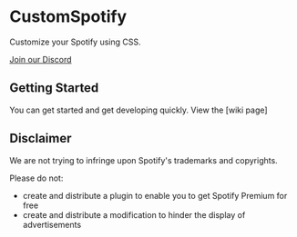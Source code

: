# CustomSpotify
Customize your Spotify using CSS.

[Join our Discord](https://discord.gg/TRxwZXc)

## Getting Started
You can get started and get developing quickly. View the [wiki page]

## Disclaimer
We are not trying to infringe upon Spotify's trademarks and copyrights.

Please do not:
* create and distribute a plugin to enable you to get Spotify Premium for free
* create and distribute a modification to hinder the display of advertisements
